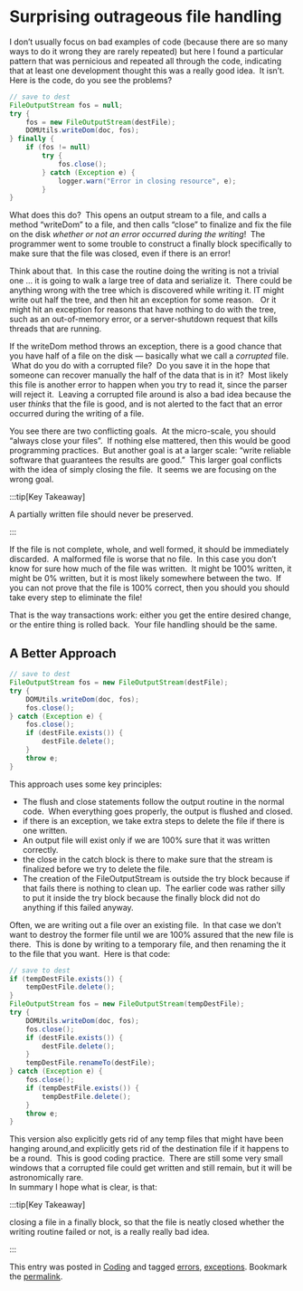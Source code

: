 #  Surprising outrageous file handling

I don’t usually focus on bad examples of code (because there are so many ways to do it wrong they are rarely repeated) but here I found a particular pattern that was pernicious and repeated all through the code, indicating that at least one development thought this was a really good idea.  It isn’t.  
Here is the code, do you see the problems?

```java
// save to dest
FileOutputStream fos = null;
try {
    fos = new FileOutputStream(destFile);
    DOMUtils.writeDom(doc, fos);
} finally {
    if (fos != null)
        try {
            fos.close();
        } catch (Exception e) {
            logger.warn("Error in closing resource", e);
        }
}

```


What does this do?  This opens an output stream to a file, and calls a method “writeDom” to a file, and then calls “close” to finalize and fix the file on the disk _whether or not an error occurred during the writing_!  The programmer went to some trouble to construct a finally block specifically to make sure that the file was closed, even if there is an error!  

Think about that.  In this case the routine doing the writing is not a trivial one … it is going to walk a large tree of data and serialize it.  There could be anything wrong with the tree which is discovered while writing it. IT might write out half the tree, and then hit an exception for some reason.   Or it might hit an exception for reasons that have nothing to do with the tree, such as an out-of-memory error, or a server-shutdown request that kills threads that are running.  

If the writeDom method throws an exception, there is a good chance that you have half of a file on the disk — basically what we call a _corrupted_ file.  What do you do with a corrupted file?  Do you save it in the hope that someone can recover manually the half of the data that is in it?  Most likely this file is another error to happen when you try to read it, since the parser will reject it.  Leaving a corrupted file around is also a bad idea because the user _thinks_ that the file is good, and is not alerted to the fact that an error occurred during the writing of a file.  

You see there are two conflicting goals.  At the micro-scale, you should “always close your files”.  If nothing else mattered, then this would be good programming practices.  But another goal is at a larger scale: “write reliable software that guarantees the results are good.”  This larger goal conflicts with the idea of simply closing the file.  It seems we are focusing on the wrong goal.

:::tip[Key Takeaway]

A partially written file should never be preserved.

:::

If the file is not complete, whole, and well formed, it should be immediately discarded.  A malformed file is worse that no file.  In this case you don’t know for sure how much of the file was written.  It might be 100% written, it might be 0% written, but it is most likely somewhere between the two.  If you can not prove that the file is 100% correct, then you should you should take every step to eliminate the file!  

That is the way transactions work: either you get the entire desired change, or the entire thing is rolled back.  Your file handling should be the same.

## A Better Approach

```java
// save to dest
FileOutputStream fos = new FileOutputStream(destFile);
try {
    DOMUtils.writeDom(doc, fos);
    fos.close();
} catch (Exception e) {
    fos.close();
    if (destFile.exists()) {
        destFile.delete();
    }
    throw e;
}

```


This approach uses some key principles:

*   The flush and close statements follow the output routine in the normal code.  When everything goes properly, the output is flushed and closed.
*   if there is an exception, we take extra steps to delete the file if there is one written.
*   An output file will exist only if we are 100% sure that it was written correctly.
*   the close in the catch block is there to make sure that the stream is finalized before we try to delete the file.
*   The creation of the FileOutputStream is outside the try block because if that fails there is nothing to clean up.  The earlier code was rather silly to put it inside the try block because the finally block did not do anything if this failed anyway.

Often, we are writing out a file over an existing file.  In that case we don’t want to destroy the former file until we are 100% assured that the new file is there.  This is done by writing to a temporary file, and then renaming the it to the file that you want.  Here is that code:

```java
// save to dest
if (tempDestFile.exists()) {
    tempDestFile.delete();
}
FileOutputStream fos = new FileOutputStream(tempDestFile);
try {
    DOMUtils.writeDom(doc, fos);
    fos.close();
    if (destFile.exists()) {
        destFile.delete();
    }
    tempDestFile.renameTo(destFile);
} catch (Exception e) {
    fos.close();
    if (tempDestFile.exists()) {
        tempDestFile.delete();
    }
    throw e;
}
```


This version also explicitly gets rid of any temp files that might have been hanging around,and explicitly gets rid of the destination file if it happens to be a round.  This is good coding practice.  There are still some very small windows that a corrupted file could get written and still remain, but it will be astronomically rare.  
In summary I hope what is clear, is that:

:::tip[Key Takeaway]

closing a file in a finally block, so that the file is neatly closed whether the writing routine failed or not, is a really really bad idea.

:::

This entry was posted in [Coding](https://agiletribe.purplehillsbooks.com/category/coding/) and tagged [errors](https://agiletribe.purplehillsbooks.com/tag/errors/), [exceptions](https://agiletribe.purplehillsbooks.com/tag/exceptions/). Bookmark the [permalink](https://agiletribe.purplehillsbooks.com/2013/07/18/surprising-outrageous-file-handling/ "Permalink to Surprising outrageous file handling").